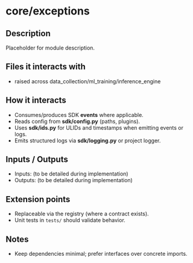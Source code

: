 # core/exceptions

## Description
Placeholder for module description.

## Files it interacts with
- raised across data_collection/ml_training/inference_engine

## How it interacts
- Consumes/produces SDK **events** where applicable.
- Reads config from **sdk/config.py** (paths, plugins).
- Uses **sdk/ids.py** for ULIDs and timestamps when emitting events or logs.
- Emits structured logs via **sdk/logging.py** or project logger.

## Inputs / Outputs
- Inputs: (to be detailed during implementation)
- Outputs: (to be detailed during implementation)

## Extension points
- Replaceable via the registry (where a contract exists).
- Unit tests in `tests/` should validate behavior.

## Notes
- Keep dependencies minimal; prefer interfaces over concrete imports.
